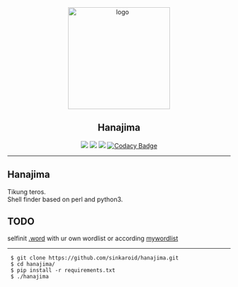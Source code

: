 <div align="center">
   <img width="230" src="https://i.imgur.com/yk49L9Z.png" alt="logo"></br><h2>Hanajima</h2>

 [![](https://img.shields.io/badge/codename-hanajima%20-crimson)](https://github.com/sinkaroid/hanajima/tree/master) [![](https://img.shields.io/pypi/v/colorama)](https://pypi.org/project/colorama/) [![](https://img.shields.io/cpan/v/Term-ANSIColor)](https://metacpan.org/pod/Term::ANSIColor) [![Codacy Badge](https://api.codacy.com/project/badge/Grade/0cfeadada3a645d8b3bb510893fc8dab)](https://www.codacy.com/manual/sinkaroid/hanajima?utm_source=github.com&amp;utm_medium=referral&amp;utm_content=sinkaroid/hanajima&amp;utm_campaign=Badge_Grade)

----
</div>

## Hanajima
Tikung teros.  
Shell finder based on perl and python3.  

## TODO
selfinit [.word](/bin/word) with ur own wordlist or according [mywordlist](/json.txt)  

----
     $ git clone https://github.com/sinkaroid/hanajima.git
     $ cd hanajima/
     $ pip install -r requirements.txt  
     $ ./hanajima
<!--
## Run
![](https://i.imgur.com/NEg6X0m.png)  
![](https://i.imgur.com/eca9UCD.png)  
- logs: [/bin/logs/](/bin/logs/) -->